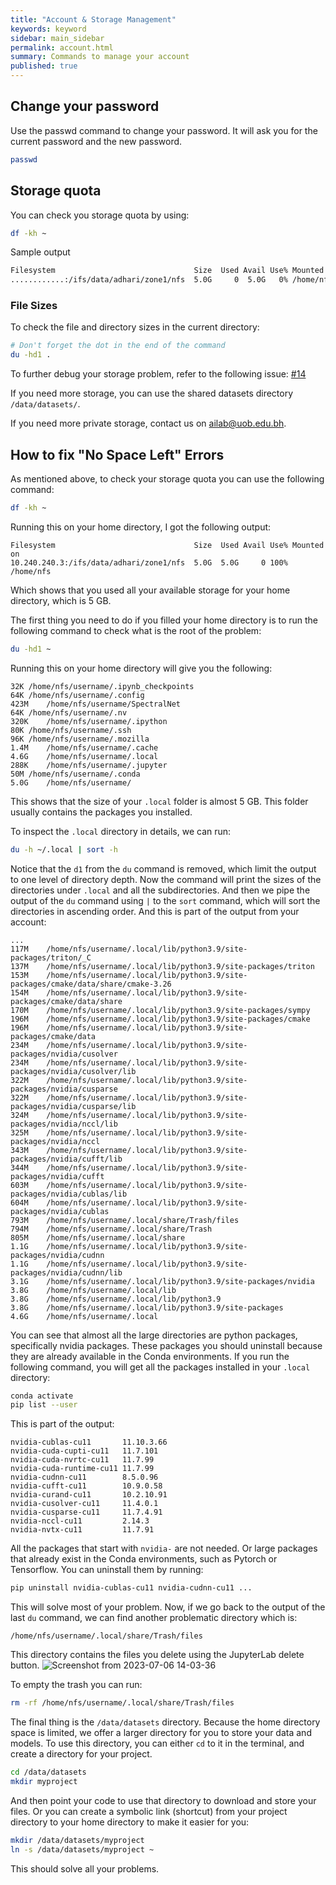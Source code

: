 ```yaml
---
title: "Account & Storage Management"
keywords: keyword
sidebar: main_sidebar
permalink: account.html
summary: Commands to manage your account
published: true
---
```


## Change your password

Use the passwd command to change your password. It will ask you for the current password and the new password.
```bash
passwd
```

## Storage quota
You can check you storage quota by using:

```bash
df -kh ~
```

Sample output
```bash
Filesystem                               Size  Used Avail Use% Mounted on
............:/ifs/data/adhari/zone1/nfs  5.0G     0  5.0G   0% /home/nfs
```

### File Sizes
To check the file and directory sizes in the current directory:

```bash
# Don't forget the dot in the end of the command
du -hd1 .
```

To further debug your storage problem, refer to the following issue: [#14](https://github.com/UOB-AI/UOB-AI.github.io/issues/14)

If you need more storage, you can use the shared datasets directory `/data/datasets/`.

If you need more private storage, contact us on [ailab@uob.edu.bh](mailto:ailab@uob.edu.bh).

## How to fix "No Space Left" Errors
As mentioned above, to check your storage quota you can use the following command:
```bash
df -kh ~
```
Running this on your home directory, I got the following output:
```
Filesystem                               Size  Used Avail Use% Mounted on
10.240.240.3:/ifs/data/adhari/zone1/nfs  5.0G  5.0G     0 100% /home/nfs
```
Which shows that you used all your available storage for your home directory, which is 5 GB.

The first thing you need to do if you filled your home directory is to run the following command to check what is the root of the problem:
```bash
du -hd1 ~
```
Running this on your home directory will give you the following:
```
32K	/home/nfs/username/.ipynb_checkpoints
64K	/home/nfs/username/.config
423M	/home/nfs/username/SpectralNet
64K	/home/nfs/username/.nv
320K	/home/nfs/username/.ipython
80K	/home/nfs/username/.ssh
96K	/home/nfs/username/.mozilla
1.4M	/home/nfs/username/.cache
4.6G	/home/nfs/username/.local
288K	/home/nfs/username/.jupyter
50M	/home/nfs/username/.conda
5.0G	/home/nfs/username/
```
This shows that the size of your `.local` folder is almost 5 GB. This folder usually contains the packages you installed.

To inspect the `.local` directory in details, we can run:
```bash
du -h ~/.local | sort -h
```
Notice that the `d1` from the `du` command is removed, which limit the output to one level of directory depth. Now the command will print the sizes of the directories under `.local` and all the subdirectories. And then we pipe the output of the `du` command using `|` to the `sort` command, which will sort the directories in ascending order.
And this is part of the output from your account:
```
...
117M	/home/nfs/username/.local/lib/python3.9/site-packages/triton/_C
137M	/home/nfs/username/.local/lib/python3.9/site-packages/triton
153M	/home/nfs/username/.local/lib/python3.9/site-packages/cmake/data/share/cmake-3.26
154M	/home/nfs/username/.local/lib/python3.9/site-packages/cmake/data/share
170M	/home/nfs/username/.local/lib/python3.9/site-packages/sympy
196M	/home/nfs/username/.local/lib/python3.9/site-packages/cmake
196M	/home/nfs/username/.local/lib/python3.9/site-packages/cmake/data
234M	/home/nfs/username/.local/lib/python3.9/site-packages/nvidia/cusolver
234M	/home/nfs/username/.local/lib/python3.9/site-packages/nvidia/cusolver/lib
322M	/home/nfs/username/.local/lib/python3.9/site-packages/nvidia/cusparse
322M	/home/nfs/username/.local/lib/python3.9/site-packages/nvidia/cusparse/lib
324M	/home/nfs/username/.local/lib/python3.9/site-packages/nvidia/nccl/lib
325M	/home/nfs/username/.local/lib/python3.9/site-packages/nvidia/nccl
343M	/home/nfs/username/.local/lib/python3.9/site-packages/nvidia/cufft/lib
344M	/home/nfs/username/.local/lib/python3.9/site-packages/nvidia/cufft
603M	/home/nfs/username/.local/lib/python3.9/site-packages/nvidia/cublas/lib
604M	/home/nfs/username/.local/lib/python3.9/site-packages/nvidia/cublas
793M	/home/nfs/username/.local/share/Trash/files
794M	/home/nfs/username/.local/share/Trash
805M	/home/nfs/username/.local/share
1.1G	/home/nfs/username/.local/lib/python3.9/site-packages/nvidia/cudnn
1.1G	/home/nfs/username/.local/lib/python3.9/site-packages/nvidia/cudnn/lib
3.1G	/home/nfs/username/.local/lib/python3.9/site-packages/nvidia
3.8G	/home/nfs/username/.local/lib
3.8G	/home/nfs/username/.local/lib/python3.9
3.8G	/home/nfs/username/.local/lib/python3.9/site-packages
4.6G	/home/nfs/username/.local
```

You can see that almost all the large directories are python packages, specifically nvidia packages.
These packages you should uninstall because they are already available in the Conda environments.
If you run the following command, you will get all the packages installed in your `.local` directory:
```bash
conda activate
pip list --user
```
This is part of the output:
```
nvidia-cublas-cu11       11.10.3.66
nvidia-cuda-cupti-cu11   11.7.101
nvidia-cuda-nvrtc-cu11   11.7.99
nvidia-cuda-runtime-cu11 11.7.99
nvidia-cudnn-cu11        8.5.0.96
nvidia-cufft-cu11        10.9.0.58
nvidia-curand-cu11       10.2.10.91
nvidia-cusolver-cu11     11.4.0.1
nvidia-cusparse-cu11     11.7.4.91
nvidia-nccl-cu11         2.14.3
nvidia-nvtx-cu11         11.7.91
```
All the packages that start with `nvidia-` are not needed. Or large packages that already exist in the Conda environments, such as Pytorch or Tensorflow. You can uninstall them by running:
```bash
pip uninstall nvidia-cublas-cu11 nvidia-cudnn-cu11 ...
```

This will solve most of your problem.
Now, if we go back to the output of the last `du` command, we can find another problematic directory which is:
```
/home/nfs/username/.local/share/Trash/files
```
This directory contains the files you delete using the JupyterLab delete button.
![Screenshot from 2023-07-06 14-03-36](https://github.com/UOB-AI/UOB-AI.github.io/assets/7252022/edaa5cc2-d29f-4d09-973b-9ad3938f69cb)

To empty the trash you can run:
```bash
rm -rf /home/nfs/username/.local/share/Trash/files
```
The final thing is the `/data/datasets` directory.
Because the home directory space is limited, we offer a larger directory for you to store your data and models.
To use this directory, you can either `cd` to it in the terminal, and create a directory for your project.
```bash
cd /data/datasets
mkdir myproject
```
And then point your code to use that directory to download and store your files.
Or you can create a symbolic link (shortcut) from your project directory to your home directory to make it easier for you:
```bash
mkdir /data/datasets/myproject
ln -s /data/datasets/myproject ~
```
This should solve all your problems.
